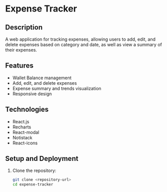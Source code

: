 # Expense Tracker

## Description
A web application for tracking expenses, allowing users to add, edit, and delete expenses based on category and date, as well as view a summary of their expenses.

## Features
- Wallet Balance management
- Add, edit, and delete expenses
- Expense summary and trends visualization
- Responsive design

## Technologies
- React.js
- Recharts
- React-modal
- Notistack
- React-icons

## Setup and Deployment
1. Clone the repository:
   ```bash
   git clone <repository-url>
   cd expense-tracker

